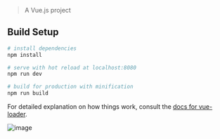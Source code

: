 > A Vue.js project

## Build Setup

``` bash
# install dependencies
npm install

# serve with hot reload at localhost:8080
npm run dev

# build for production with minification
npm run build
```

For detailed explanation on how things work, consult the
[docs for vue-loader](http://vuejs.github.io/vue-loader).


![image](https://user-images.githubusercontent.com/86341902/168520290-50c6ef83-d4e0-4c51-8abf-5e809be9c710.png)
